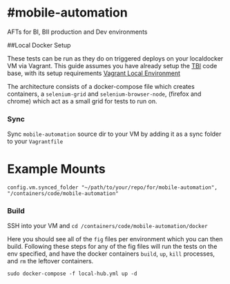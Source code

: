 #mobile-automation
=================

AFTs for BI, BII production and Dev environments

##Local Docker Setup

These tests can be run as they do on triggered deploys on your localdocker VM via Vagrant.  This guide assumes you have already setup the [TBI](https://github.com/businessinsider/tbi) code base, with its setup requirements [Vagrant Local Environment](https://businessinsider.atlassian.net/wiki/display/BI/Vagrant+Local+Environment)

The architecture consists of a docker-compose file which creates containers, a `selenium-grid` and `selenium-browser-node`, (firefox and chrome) which act as a small grid for tests to run on. 

### Sync
Sync `mobile-automation` source dir to your VM by adding it as a sync folder to your `Vagrantfile`

# Example Mounts

`config.vm.synced_folder "~/path/to/your/repo/for/mobile-automation", "/containers/code/mobile-automation"`

### Build

SSH into your VM and `cd /containers/code/mobile-automation/docker`

Here you should see all of the `fig` files per environment which you can then build. Following these steps for any of the fig files will run the tests on the env specified, and have the docker containers `build`, `up`, `kill` processes, and `rm` the leftover containers.

`sudo docker-compose -f local-hub.yml up -d`

